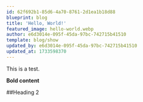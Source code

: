 ```yaml
---
id: 62f692b1-85d6-4a70-8761-2d1ea1b18d88
blueprint: blog
title: 'Hello, World!'
featured_image: hello-world.webp
author: e6d3014e-095f-45da-97bc-742715b41510
template: blog/show
updated_by: e6d3014e-095f-45da-97bc-742715b41510
updated_at: 1733598370
---
```

This is a test.

**Bold content**

##Heading 2